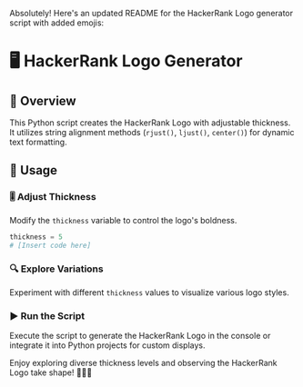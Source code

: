 Absolutely! Here's an updated README for the HackerRank Logo generator script with added emojis:

# 🖥️ HackerRank Logo Generator

## 🌟 Overview

This Python script creates the HackerRank Logo with adjustable thickness. It utilizes string alignment methods (`rjust()`, `ljust()`, `center()`) for dynamic text formatting.

## 🚀 Usage

### 🎚️ Adjust Thickness

Modify the `thickness` variable to control the logo's boldness.

```python
thickness = 5
# [Insert code here]
```

### 🔍 Explore Variations

Experiment with different `thickness` values to visualize various logo styles.

### ▶️ Run the Script

Execute the script to generate the HackerRank Logo in the console or integrate it into Python projects for custom displays.

Enjoy exploring diverse thickness levels and observing the HackerRank Logo take shape! 🌈🔠✨
